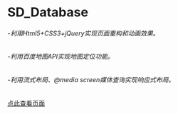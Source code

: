 # SD_Database
###### -利用Html5+CSS3+jQuery实现页面重构和动画效果。
###### -利用百度地图API实现地图定位功能。
###### -利用流式布局、@media screen媒体查询实现响应式布局。</br>
[点此查看页面](https://tinayu0915.github.io/SD_Database/)
